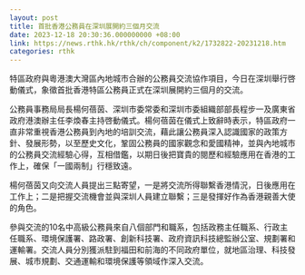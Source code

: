 ```yaml
---
layout: post
title: 首批香港公務員在深圳展開約三個月交流
date: 2023-12-18 20:30:36.000000000 +08:00
link: https://news.rthk.hk/rthk/ch/component/k2/1732822-20231218.htm
categories: rthk
---
```


特區政府與粵港澳大灣區內地城市合辦的公務員交流協作項目，今日在深圳舉行啓動儀式，象徵首批香港特區公務員正式在深圳展開約三個月的交流。

公務員事務局局長楊何蓓茵、深圳市委常委和深圳市委組織部部長程步一及廣東省政府港澳辦主任李煥春主持啓動儀式。楊何蓓茵在儀式上致辭時表示，特區政府一直非常重視香港公務員到內地的培訓交流，藉此讓公務員深入認識國家的政策方針、發展形勢，以至歷史文化，鞏固公務員的國家觀念和愛國精神，並與內地城市的公務員交流經驗心得，互相借鑑，以期日後把寶貴的閱歷和經驗應用在香港的工作上，確保「一國兩制」行穩致遠。

楊何蓓茵又向交流人員提出三點寄望，一是將交流所得聯繫香港情況，日後應用在工作上；二是把握交流機會並與深圳人員建立聯繫；三是發揮好作為香港親善大使的角色。

參與交流的10名中高級公務員來自八個部門和職系，包括政務主任職系、行政主任職系、環境保護署、路政署、創新科技署、政府資訊科技總監辦公室、規劃署和運輸署。交流人員分別獲派駐到福田和前海的不同政府單位，就地區治理、科技發展、城市規劃、交通運輸和環境保護等領域作深入交流。
